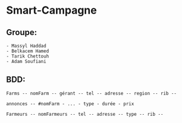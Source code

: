 # Smart-Campagne

## Groupe:
```
- Massyl Haddad
- Belkacem Hamed
- Tarik Chettouh
- Adam Soufiani
```
## BDD:
```
Farms -- nomFarm -- gérant -- tel -- adresse -- region -- rib -- 

annonces -- #nomFarm - ... - type - durée - prix

Farmeurs -- nomFarmeurs -- tel -- adresse -- type -- rib --
